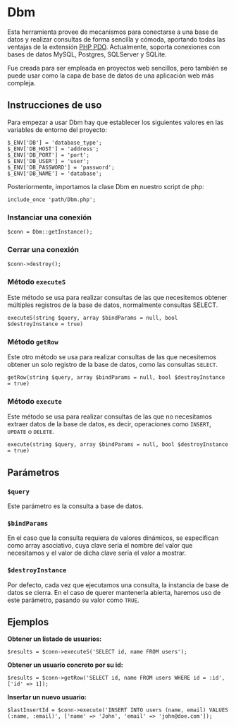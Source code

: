 # Dbm
Esta herramienta provee de mecanismos para conectarse a una base de datos y realizar consultas de forma sencilla y cómoda, aportando todas las ventajas de la extensión [PHP PDO](https://www.php.net/manual/es/book.pdo.php). Actualmente, soporta conexiones con bases de datos MySQL, Postgres, SQLServer y SQLite.

Fue creada para ser empleada en proyectos web sencillos, pero también se puede usar como la capa de base de datos de una aplicación web más compleja.

## Instrucciones de uso
Para empezar a usar Dbm hay que establecer los siguientes valores en las variables de entorno del proyecto:
```
$_ENV['DB'] = 'database_type';
$_ENV['DB_HOST'] = 'address';
$_ENV['DB_PORT'] = 'port';
$_ENV['DB_USER'] = 'user';
$_ENV['DB_PASSWORD'] = 'password';
$_ENV['DB_NAME'] = 'database';
```

Posteriormente, importamos la clase Dbm en nuestro script de php:
```
include_once 'path/Dbm.php';
```

### Instanciar una conexión
```
$conn = Dbm::getInstance();
```

### Cerrar una conexión
```
$conn->destroy();
```

### Método `executeS`
Este método se usa para realizar consultas de las que necesitemos obtener múltiples registros de la base de datos, normalmente consultas SELECT.
```
executeS(string $query, array $bindParams = null, bool $destroyInstance = true)
```

### Método `getRow`
Este otro método se usa para realizar consultas de las que necesitemos obtener un solo registro de la base de datos, como las consultas `SELECT`.
```
getRow(string $query, array $bindParams = null, bool $destroyInstance = true)
```

### Método `execute`
Este método se usa para realizar consultas de las que no necesitamos extraer datos de la base de datos, es decir, operaciones como `INSERT`, `UPDATE` o `DELETE`.
```
execute(string $query, array $bindParams = null, bool $destroyInstance = true)
```

## Parámetros

### `$query`
Este parámetro es la consulta a base de datos.

### `$bindParams`
En el caso que la consulta requiera de valores dinámicos, se especifican como array asociativo, cuya clave sería el nombre del valor que necesitamos y el valor de dicha clave sería el valor a mostrar.

### `$destroyInstance`
Por defecto, cada vez que ejecutamos una consulta, la instancia de base de datos se cierra. En el caso de querer mantenerla abierta, haremos uso de este parámetro, pasando su valor como `TRUE`.

## Ejemplos

**Obtener un listado de usuarios:**
```
$results = $conn->executeS('SELECT id, name FROM users');
```

**Obtener un usuario concreto por su id:**
```
$results = $conn->getRow('SELECT id, name FROM users WHERE id = :id', ['id' => 1]);
```

**Insertar un nuevo usuario:**
```
$lastInsertId = $conn->execute('INSERT INTO users (name, email) VALUES (:name, :email)', ['name' => 'John', 'email' => 'john@doe.com']);
```

